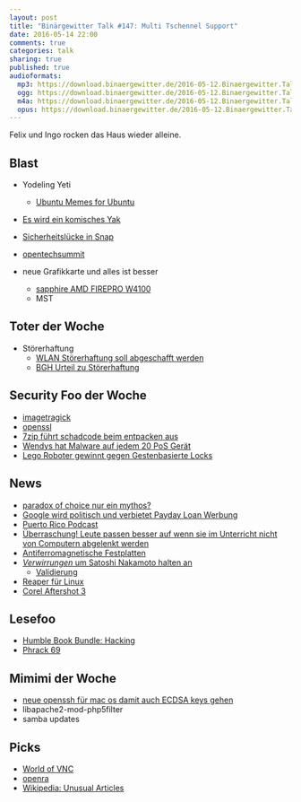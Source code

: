 ```yaml
---
layout: post
title: "Binärgewitter Talk #147: Multi Tschennel Support"
date: 2016-05-14 22:00
comments: true
categories: talk
sharing: true
published: true
audioformats:
  mp3: https://download.binaergewitter.de/2016-05-12.Binaergewitter.Talk.147.mp3
  ogg: https://download.binaergewitter.de/2016-05-12.Binaergewitter.Talk.147.ogg
  m4a: https://download.binaergewitter.de/2016-05-12.Binaergewitter.Talk.147.m4a
  opus: https://download.binaergewitter.de/2016-05-12.Binaergewitter.Talk.147.opus
---
```

Felix und Ingo rocken das Haus wieder alleine.

## Blast
- Yodeling Yeti
  - [Ubuntu Memes for Ubuntu](https://piratenpad.de/p/ubuntu-memes)
- [Es wird ein komisches Yak](http://www.pro-linux.de/news/1/23487/ubuntu-1610-soll-yakkety-yak-hei%C3%9Fen.html)
- [Sicherheitslücke in Snap](http://www.heise.de/newsticker/meldung/Ernste-Sicherheitsluecke-in-Ubuntus-neuem-Paketformat-Snap-geschlossen-3195532.html)
- [opentechsummit](http://opentechsummit.net/programm/)

- neue Grafikkarte und alles ist besser
    * [sapphire AMD FIREPRO W4100](http://www.amazon.de/gp/product/B00NJNDUR0/ref=as_li_tl?ie=UTF8&camp=1638&creative=19454&creativeASIN=B00NJNDUR0&linkCode=as2&tag=trektrip)
    * MST

## Toter der Woche
- Störerhaftung
    * [WLAN Störerhaftung soll abgeschafft werden](https://netzpolitik.org/2016/abschaffung-der-wlan-stoererhaftung-fuer-jubel-ist-es-zu-frueh/)
    * [BGH Urteil zu Störerhaftung](http://www.heise.de/newsticker/meldung/BGH-Nicht-immer-haftet-der-Anschlussinhaber-fuer-Filesharing-3207701.html)

## Security Foo der Woche

- [imagetragick](https://imagetragick.com/)
- [openssl](https://blog.cloudflare.com/yet-another-padding-oracle-in-openssl-cbc-ciphersuites/)
- [7zip führt schadcode beim entpacken aus](http://www.heise.de/newsticker/meldung/Entpacker-7-Zip-kann-zum-Ausfuehren-von-Schadcode-missbraucht-werden-3206787.html)
- [Wendys hat Malware auf jedem 20 PoS Gerät](http://www.theregister.co.uk/2016/05/12/wendys_breach_update/)
- [Lego Roboter gewinnt gegen Gestenbasierte Locks](http://motherboard.vice.com/read/lego-driven-robot-programmed-to-hack-touch-screen-authentication-systems)

## News
- [paradox of choice nur ein mythos?](http://www.theatlantic.com/business/archive/2013/08/more-is-more-why-the-paradox-of-choice-might-be-a-myth/278658/)
- [Google wird politisch und verbietet Payday Loan Werbung](http://www.heise.de/newsticker/meldung/Google-verbannt-Werbung-fuer-Kurzzeit-Kredite-3206530.html)
- [Puerto Rico Podcast](http://www.npr.org/sections/money/2016/04/01/472733338/episode-693-unpayable)
- [Überraschung! Leute passen besser auf wenn sie im Unterricht nicht von Computern abgelenkt werden ](http://www.theregister.co.uk/2016/05/12/mit_study_finds_students_assisted_by_computers_do_worse_in_exams/)
- [Antiferromagnetische Festplatten](http://www.theregister.co.uk/2016/05/12/spintronics_storage_copper_manganese_arsenide_notts_uni_study/)
- [*Verwirrungen* um Satoshi Nakamoto halten an](http://www.heise.de/newsticker/meldung/Satoshi-Nakamoto-Australischer-Unternehmer-erklaert-sich-zum-Bitcoin-Erfinder-3195096.html)
  * [Validierung](https://dankaminsky.com/2016/05/02/validating-satoshi-or-not/)
- [Reaper für Linux](http://www.pro-linux.de/news/1/23517/linux-version-der-audio-workstation-reaper-kommt.html)
- [Corel Aftershot 3](http://www.pro-linux.de/news/1/23549/corel-aftershot-pro-3-vorgestellt.html)

## Lesefoo
- [Humble Book Bundle: Hacking](https://www.humblebundle.com/books/no-starch-hacking-books)
- [Phrack 69](http://phrack.org/issues/69/1.html)

## Mimimi der Woche
- [neue openssh für mac os damit auch ECDSA keys gehen](http://devinteske.com/wp/replay-mac-os-x-and-native-ssh-agent-notifications/)
- libapache2-mod-php5filter
- samba updates

## Picks
- [World of VNC](https://worldofvnc.net/)
- [openra](http://www.openra.net/)
- [Wikipedia: Unusual Articles](https://en.wikipedia.org/wiki/Wikipedia:Unusual_articles)

